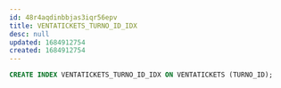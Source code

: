 ```yaml
---
id: 48r4aqdinbbjas3iqr56epv
title: VENTATICKETS_TURNO_ID_IDX
desc: null
updated: 1684912754
created: 1684912754
---
```



```sql
CREATE INDEX VENTATICKETS_TURNO_ID_IDX ON VENTATICKETS (TURNO_ID);
```
